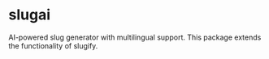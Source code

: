 # slugai
AI-powered slug generator with multilingual support. This package extends the functionality of slugify.
